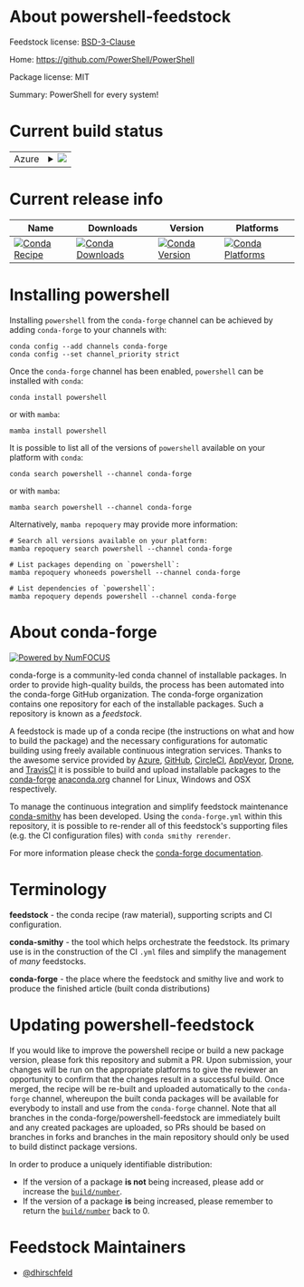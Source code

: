 About powershell-feedstock
==========================

Feedstock license: [BSD-3-Clause](https://github.com/conda-forge/powershell-feedstock/blob/main/LICENSE.txt)

Home: https://github.com/PowerShell/PowerShell

Package license: MIT

Summary: PowerShell for every system!

Current build status
====================


<table>
    
  <tr>
    <td>Azure</td>
    <td>
      <details>
        <summary>
          <a href="https://dev.azure.com/conda-forge/feedstock-builds/_build/latest?definitionId=24872&branchName=main">
            <img src="https://dev.azure.com/conda-forge/feedstock-builds/_apis/build/status/powershell-feedstock?branchName=main">
          </a>
        </summary>
        <table>
          <thead><tr><th>Variant</th><th>Status</th></tr></thead>
          <tbody><tr>
              <td>win_64</td>
              <td>
                <a href="https://dev.azure.com/conda-forge/feedstock-builds/_build/latest?definitionId=24872&branchName=main">
                  <img src="https://dev.azure.com/conda-forge/feedstock-builds/_apis/build/status/powershell-feedstock?branchName=main&jobName=win&configuration=win%20win_64_" alt="variant">
                </a>
              </td>
            </tr>
          </tbody>
        </table>
      </details>
    </td>
  </tr>
</table>

Current release info
====================

| Name | Downloads | Version | Platforms |
| --- | --- | --- | --- |
| [![Conda Recipe](https://img.shields.io/badge/recipe-powershell-green.svg)](https://anaconda.org/conda-forge/powershell) | [![Conda Downloads](https://img.shields.io/conda/dn/conda-forge/powershell.svg)](https://anaconda.org/conda-forge/powershell) | [![Conda Version](https://img.shields.io/conda/vn/conda-forge/powershell.svg)](https://anaconda.org/conda-forge/powershell) | [![Conda Platforms](https://img.shields.io/conda/pn/conda-forge/powershell.svg)](https://anaconda.org/conda-forge/powershell) |

Installing powershell
=====================

Installing `powershell` from the `conda-forge` channel can be achieved by adding `conda-forge` to your channels with:

```
conda config --add channels conda-forge
conda config --set channel_priority strict
```

Once the `conda-forge` channel has been enabled, `powershell` can be installed with `conda`:

```
conda install powershell
```

or with `mamba`:

```
mamba install powershell
```

It is possible to list all of the versions of `powershell` available on your platform with `conda`:

```
conda search powershell --channel conda-forge
```

or with `mamba`:

```
mamba search powershell --channel conda-forge
```

Alternatively, `mamba repoquery` may provide more information:

```
# Search all versions available on your platform:
mamba repoquery search powershell --channel conda-forge

# List packages depending on `powershell`:
mamba repoquery whoneeds powershell --channel conda-forge

# List dependencies of `powershell`:
mamba repoquery depends powershell --channel conda-forge
```


About conda-forge
=================

[![Powered by
NumFOCUS](https://img.shields.io/badge/powered%20by-NumFOCUS-orange.svg?style=flat&colorA=E1523D&colorB=007D8A)](https://numfocus.org)

conda-forge is a community-led conda channel of installable packages.
In order to provide high-quality builds, the process has been automated into the
conda-forge GitHub organization. The conda-forge organization contains one repository
for each of the installable packages. Such a repository is known as a *feedstock*.

A feedstock is made up of a conda recipe (the instructions on what and how to build
the package) and the necessary configurations for automatic building using freely
available continuous integration services. Thanks to the awesome service provided by
[Azure](https://azure.microsoft.com/en-us/services/devops/), [GitHub](https://github.com/),
[CircleCI](https://circleci.com/), [AppVeyor](https://www.appveyor.com/),
[Drone](https://cloud.drone.io/welcome), and [TravisCI](https://travis-ci.com/)
it is possible to build and upload installable packages to the
[conda-forge](https://anaconda.org/conda-forge) [anaconda.org](https://anaconda.org/)
channel for Linux, Windows and OSX respectively.

To manage the continuous integration and simplify feedstock maintenance
[conda-smithy](https://github.com/conda-forge/conda-smithy) has been developed.
Using the ``conda-forge.yml`` within this repository, it is possible to re-render all of
this feedstock's supporting files (e.g. the CI configuration files) with ``conda smithy rerender``.

For more information please check the [conda-forge documentation](https://conda-forge.org/docs/).

Terminology
===========

**feedstock** - the conda recipe (raw material), supporting scripts and CI configuration.

**conda-smithy** - the tool which helps orchestrate the feedstock.
                   Its primary use is in the construction of the CI ``.yml`` files
                   and simplify the management of *many* feedstocks.

**conda-forge** - the place where the feedstock and smithy live and work to
                  produce the finished article (built conda distributions)


Updating powershell-feedstock
=============================

If you would like to improve the powershell recipe or build a new
package version, please fork this repository and submit a PR. Upon submission,
your changes will be run on the appropriate platforms to give the reviewer an
opportunity to confirm that the changes result in a successful build. Once
merged, the recipe will be re-built and uploaded automatically to the
`conda-forge` channel, whereupon the built conda packages will be available for
everybody to install and use from the `conda-forge` channel.
Note that all branches in the conda-forge/powershell-feedstock are
immediately built and any created packages are uploaded, so PRs should be based
on branches in forks and branches in the main repository should only be used to
build distinct package versions.

In order to produce a uniquely identifiable distribution:
 * If the version of a package **is not** being increased, please add or increase
   the [``build/number``](https://docs.conda.io/projects/conda-build/en/latest/resources/define-metadata.html#build-number-and-string).
 * If the version of a package **is** being increased, please remember to return
   the [``build/number``](https://docs.conda.io/projects/conda-build/en/latest/resources/define-metadata.html#build-number-and-string)
   back to 0.

Feedstock Maintainers
=====================

* [@dhirschfeld](https://github.com/dhirschfeld/)
